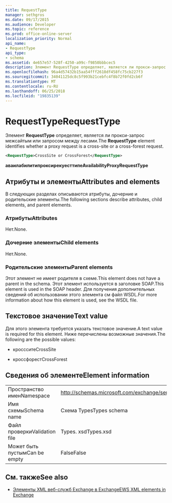 ```yaml
---
title: RequestType
manager: sethgros
ms.date: 09/17/2015
ms.audience: Developer
ms.topic: reference
ms.prod: office-online-server
localization_priority: Normal
api_name:
- RequestType
api_type:
- schema
ms.assetid: 4e657e57-528f-4250-a99c-f9850bbbcec5
description: Элемент RequestType определяет, является ли прокси-запрос межсайтым или запросом между лесами.
ms.openlocfilehash: 96a4d57432b15aa54fff2618df458fc75cb227f3
ms.sourcegitcommit: 34041125dc8c5f993b21cebfc4f8b72f0fd2cb6f
ms.translationtype: MT
ms.contentlocale: ru-RU
ms.lasthandoff: 06/25/2018
ms.locfileid: "19835139"
---
```

# <a name="requesttype"></a><span data-ttu-id="21302-103">RequestType</span><span class="sxs-lookup"><span data-stu-id="21302-103">RequestType</span></span>

<span data-ttu-id="21302-104">Элемент **RequestType** определяет, является ли прокси-запрос межсайтым или запросом между лесами.</span><span class="sxs-lookup"><span data-stu-id="21302-104">The **RequestType** element identifies whether a proxy request is a cross-site or a cross-forest request.</span></span> 
  
```xml
<RequestType>CrossSite or CrossForest</RequestType>
```

 <span data-ttu-id="21302-105">**аваилабилитипроксирекуесттипе**</span><span class="sxs-lookup"><span data-stu-id="21302-105">**AvailabilityProxyRequestType**</span></span>
## <a name="attributes-and-elements"></a><span data-ttu-id="21302-106">Атрибуты и элементы</span><span class="sxs-lookup"><span data-stu-id="21302-106">Attributes and elements</span></span>

<span data-ttu-id="21302-107">В следующих разделах описываются атрибуты, дочерние и родительские элементы.</span><span class="sxs-lookup"><span data-stu-id="21302-107">The following sections describe attributes, child elements, and parent elements.</span></span>
  
### <a name="attributes"></a><span data-ttu-id="21302-108">Атрибуты</span><span class="sxs-lookup"><span data-stu-id="21302-108">Attributes</span></span>

<span data-ttu-id="21302-109">Нет.</span><span class="sxs-lookup"><span data-stu-id="21302-109">None.</span></span>
  
### <a name="child-elements"></a><span data-ttu-id="21302-110">Дочерние элементы</span><span class="sxs-lookup"><span data-stu-id="21302-110">Child elements</span></span>

<span data-ttu-id="21302-111">Нет.</span><span class="sxs-lookup"><span data-stu-id="21302-111">None.</span></span>
  
### <a name="parent-elements"></a><span data-ttu-id="21302-112">Родительские элементы</span><span class="sxs-lookup"><span data-stu-id="21302-112">Parent elements</span></span>

<span data-ttu-id="21302-113">Этот элемент не имеет родителя в схеме.</span><span class="sxs-lookup"><span data-stu-id="21302-113">This element does not have a parent in the schema.</span></span> <span data-ttu-id="21302-114">Этот элемент используется в заголовке SOAP.</span><span class="sxs-lookup"><span data-stu-id="21302-114">This element is used in the SOAP header.</span></span> <span data-ttu-id="21302-115">Для получения дополнительных сведений об использовании этого элемента см файл WSDL.</span><span class="sxs-lookup"><span data-stu-id="21302-115">For more information about how this element is used, see the WSDL file.</span></span>
  
## <a name="text-value"></a><span data-ttu-id="21302-116">Текстовое значение</span><span class="sxs-lookup"><span data-stu-id="21302-116">Text value</span></span>

<span data-ttu-id="21302-117">Для этого элемента требуется указать текстовое значение.</span><span class="sxs-lookup"><span data-stu-id="21302-117">A text value is required for this element.</span></span> <span data-ttu-id="21302-118">Ниже перечислены возможные значения.</span><span class="sxs-lookup"><span data-stu-id="21302-118">The following are the possible values:</span></span>
  
- <span data-ttu-id="21302-119">кросссите</span><span class="sxs-lookup"><span data-stu-id="21302-119">CrossSite</span></span>
    
- <span data-ttu-id="21302-120">кроссфорест</span><span class="sxs-lookup"><span data-stu-id="21302-120">CrossForest</span></span>
    
## <a name="element-information"></a><span data-ttu-id="21302-121">Сведения об элементе</span><span class="sxs-lookup"><span data-stu-id="21302-121">Element information</span></span>

|||
|:-----|:-----|
|<span data-ttu-id="21302-122">Пространство имен</span><span class="sxs-lookup"><span data-stu-id="21302-122">Namespace</span></span>  <br/> |http://schemas.microsoft.com/exchange/services/2006/types  <br/> |
|<span data-ttu-id="21302-123">Имя схемы</span><span class="sxs-lookup"><span data-stu-id="21302-123">Schema name</span></span>  <br/> |<span data-ttu-id="21302-124">Схема Types</span><span class="sxs-lookup"><span data-stu-id="21302-124">Types schema</span></span>  <br/> |
|<span data-ttu-id="21302-125">Файл проверки</span><span class="sxs-lookup"><span data-stu-id="21302-125">Validation file</span></span>  <br/> |<span data-ttu-id="21302-126">Types. xsd</span><span class="sxs-lookup"><span data-stu-id="21302-126">Types.xsd</span></span>  <br/> |
|<span data-ttu-id="21302-127">Может быть пустым</span><span class="sxs-lookup"><span data-stu-id="21302-127">Can be empty</span></span>  <br/> |<span data-ttu-id="21302-128">False</span><span class="sxs-lookup"><span data-stu-id="21302-128">False</span></span>  <br/> |
   
## <a name="see-also"></a><span data-ttu-id="21302-129">См. также</span><span class="sxs-lookup"><span data-stu-id="21302-129">See also</span></span>



- [<span data-ttu-id="21302-130">Элементы XML веб-служб Exchange в Exchange</span><span class="sxs-lookup"><span data-stu-id="21302-130">EWS XML elements in Exchange</span></span>](ews-xml-elements-in-exchange.md)

